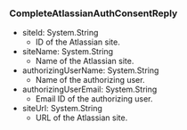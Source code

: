 ### CompleteAtlassianAuthConsentReply
- siteId: System.String
  - ID of the Atlassian site.
- siteName: System.String
  - Name of the Atlassian site.
- authorizingUserName: System.String
  - Name of the authorizing user.
- authorizingUserEmail: System.String
  - Email ID of the authorizing user.
- siteUrl: System.String
  - URL of the Atlassian site.
